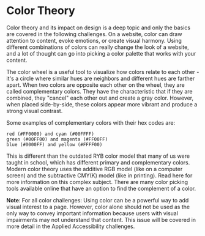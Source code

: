 # Color Theory
Color theory and its impact on design is a deep topic and only the basics are covered in the following challenges. 
On a website, color can draw attention to content, evoke emotions, or create visual harmony. 
Using different combinations of colors can really change the look of a website, and a lot of thought can go into picking a 
color palette that works with your content.

The color wheel is a useful tool to visualize how colors relate to each other - 
it's a circle where similar hues are neighbors and different hues are farther apart. 
When two colors are opposite each other on the wheel, they are called complementary colors. 
They have the characteristic that if they are combined, they "cancel" each other out and create a gray color. 
However, when placed side-by-side, these colors appear more vibrant and produce a strong visual contrast.

Some examples of complementary colors with their hex codes are:
```
red (#FF0000) and cyan (#00FFFF)
green (#00FF00) and magenta (#FF00FF)
blue (#0000FF) and yellow (#FFFF00)
```
This is different than the outdated RYB color model that many of us were taught in school, which has different primary and complementary colors. 
Modern color theory uses the additive RGB model (like on a computer screen) and the subtractive CMY(K) model (like in printing). 
Read here for more information on this complex subject.
There are many color picking tools available online that have an option to find the complement of a color.

**Note**: For all color challenges: Using color can be a powerful way to add visual interest to a page. 
However, color alone should not be used as the only way to convey important information because users with 
visual impairments may not understand that content. This issue will be covered in more detail in the Applied Accessibility challenges.
